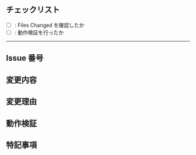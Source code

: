 <!-- ↓↓↓ プロダクションブランチへの PR 作成時には削除 ↓↓↓ -->
## チェックリスト

- [ ] : Files Changed を確認したか
- [ ] : 動作検証を行ったか

---

## Issue 番号

<!-- ↑↑↑ プロダクションブランチへの PR 作成時には削除 ↑↑↑ -->

## 変更内容


## 変更理由


## 動作検証


## 特記事項

